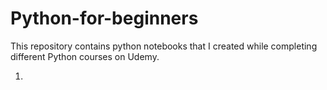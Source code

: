 # Python-for-beginners

This repository contains python notebooks that I created while completing different Python courses on Udemy.

1. 
